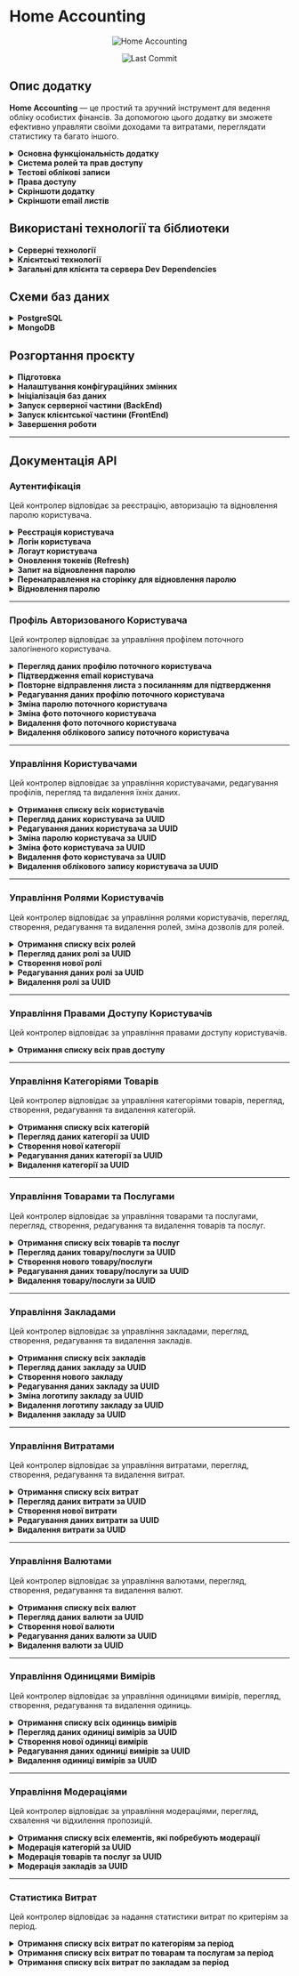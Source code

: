 # Home Accounting

<p align="center">
  <img src="./screenshots/Demo.gif" alt="Home Accounting" style="max-width: 80%;">
</p>
<p align="center">
  <img src="https://img.shields.io/github/last-commit/sytnikovzp/home-accounting" alt="Last Commit">
</p>

## Опис додатку

<strong>Home Accounting</strong> — це простий та зручний інструмент для
ведення обліку особистих фінансів. За допомогою цього додатку ви зможете
ефективно управляти своїми доходами та витратами, переглядати статистику
та багато іншого.

<details>
  <summary><strong>Основна функціональність додатку</strong></summary>

- **Реєстрація та Авторизація**: Користувачі можуть зареєструватися в системі, надаючи свої дані (повне ім'я, email, пароль). Після реєстрації необхідне підтвердження через email. Передбачено авторизацію за email і паролем, а також відновлення паролів через email. Всі маршрути, що потребують авторизації, є приватними. Доступ до окремих розділів визначається ролями та дозволами.

- **Облік товарів та послуг**: Користувачі можуть додавати та редагувати товари й послуги з прив’язкою до відповідних категорій.

- **Категоризація витрат**: Можливість створювати, змінювати та видаляти категорії витрат для систематизації фінансів.

- **Динамічне відстеження витрат**: Користувачі можуть реєструвати витрати, вказуючи суму, категорію, заклад, валюту та інші параметри. Це забезпечує детальний контроль фінансів. Доступ до записів обмежений – кожен користувач бачить лише власні витрати. Додаток підтримує фільтрацію витрат за періодами (день, тиждень, місяць, рік) та критеріями (категорії, магазини, способи оплати тощо).

- **Робота з валютами**: Для зручності користувачів додаток підтримує кілька валют для витрат. Проте, для збереження єдиної валюти статистики (гривні), якщо при створенні витрати обрана інша валюта, система автоматично перераховує суму в гривні за поточним курсом і зберігає її у базі даних в гривнях. Це дає змогу легко обчислювати загальні витрати і аналізувати їх за допомогою єдиної валюти — гривні.

- **Візуалізована статистика**: Витрати відображаються у вигляді графіків і діаграм, що дозволяє аналізувати фінанси за категоріями, магазинами та періодами.

- **Перевірка та контроль змін**: Передбачено механізми модерації, що дозволяють переглядати, змінювати або додавати новий контент на сайт.

- **Управління одиницями вимірів**: Доступне створення, редагування та видалення одиниць вимірів, що використовуються для товарів і послуг.

- **Управління закладами**: Користувачі можуть додавати, редагувати та видаляти заклади, де здійснюють покупки.

- **Управління користувачами**: Адміністратори можуть редагувати дані користувачів або видаляти їхні облікові записи.

- **Розширене управління ролями та правами доступу**: Реалізована система ролей і дозволів для контролю доступу до функцій. Користувачі можуть змінювати або видаляти лише ті записи, до яких мають дозволи.

- **Адаптивний дизайн**: Додаток оптимізований для роботи на різних пристроях.

- **Прелоадери**: Використовуються прелоадери для зручного відображення процесу завантаження даних з API.

</details>

<details>
  <summary><strong>Система ролей та прав доступу</strong></summary>

- **Рольова модель доступу**: Додаток підтримує систему ролей, що забезпечує гнучке керування правами користувачів. Кожен користувач має певну роль, яка визначає доступні для нього функції.

- **Ролі користувачів**:

  - **Адміністратори** — повний доступ до управління користувачами, ролями та їхніми правами.
  - **Модератори** — можуть редагувати та модерувати контент (категорії, заклади, товари тощо).
  - **Користувачі** — можуть керувати власними витратами, додавати нові категорії, заклади та товари.

- **Права доступу**:

  - **Адміністратори**: створення, редагування та видалення користувачів, управління ролями та правами.
  - **Модератори**: модерування категорій, закладів та товарів, редагування іншого контенту.
  - **Користувачі**: додавання власних витрат, перегляд профілю, створення нових категорій, закладів та товарів.

- **Контроль доступу**:
  - Будь-які дії, що потребують прав доступу, перевіряються перед виконанням.
  - Ролі та дозволи можна розширювати та налаштовувати під потреби проекту.
  - Гарантується, що користувачі працюють лише з дозволеними їм даними.
  - Система дозволяє розширювати та змінювати права відповідно до потреб.

</details>

<details>
  <summary><strong>Тестові облікові записи</strong></summary>

| Роль          | Email                  | Пароль   |
| ------------- | ---------------------- | -------- |
| Адміністратор | i.petrenko@gmail.com   | Qwerty12 |
| Модератор     | o.ivanchuk@gmail.com   | Qwerty12 |
| Користувач    | a.shevchenko@gmail.com | Qwerty12 |
| Користувач    | e.kovalenko@gmail.com  | Qwerty12 |
| Користувач    | m.scherbak@gmail.com   | Qwerty12 |

</details>

<details>
  <summary><strong>Права доступу</strong></summary>

| Назва дозволу                 | Опис                                                        |
| ----------------------------- | ----------------------------------------------------------- |
| **ADD_ROLES**                 | Додавання нових ролей користувачів                          |
| **EDIT_ROLES**                | Редагування ролей користувачів                              |
| **REMOVE_ROLES**              | Видалення ролей користувачів                                |
| **ASSIGN_ROLES**              | Призначення та зміна ролей користувачам                     |
| **EDIT_USERS**                | Редагування облікових записів користувачів                  |
| **REMOVE_USERS**              | Видалення облікових записів користувачів                    |
| **ADD_CATEGORIES**            | Додавання нових категорій                                   |
| **EDIT_CATEGORIES**           | Редагування категорій                                       |
| **REMOVE_CATEGORIES**         | Видалення категорій                                         |
| **MODERATION_CATEGORIES**     | Модерація категорій (зміна статусу публікації)              |
| **ADD_ESTABLISHMENTS**        | Додавання нових закладів                                    |
| **EDIT_ESTABLISHMENTS**       | Редагування закладів                                        |
| **REMOVE_ESTABLISHMENTS**     | Видалення закладів                                          |
| **MODERATION_ESTABLISHMENTS** | Модерація закладів (зміна статусу публікації)               |
| **ADD_PRODUCTS**              | Додавання нових товарів                                     |
| **EDIT_PRODUCTS**             | Редагування товарів                                         |
| **REMOVE_PRODUCTS**           | Видалення товарів                                           |
| **MODERATION_PRODUCTS**       | Модерація товарів (зміна статусу публікації)                |
| **ADD_CURRENCIES**            | Додавання нових валют                                       |
| **EDIT_CURRENCIES**           | Редагування валют                                           |
| **REMOVE_CURRENCIES**         | Видалення валют                                             |
| **ADD_MEASURES**              | Додавання нових одиниць вимірів                             |
| **EDIT_MEASURES**             | Редагування одиниць вимірів                                 |
| **REMOVE_MEASURES**           | Видалення одиниць вимірів                                   |
| **ADD_EXPENSES**              | Додавання нових записів про витрати                         |
| **EDIT_EXPENSES**             | Редагування записів про витрати                             |
| **REMOVE_EXPENSES**           | Видалення записів про витрати                               |
| **FULL_PROFILE_VIEWER**       | Перегляд повної інформації в профілях інших користувачів    |
| **LIMITED_PROFILE_VIEWER**    | Перегляд обмеженої інформації в профілях інших користувачів |

</details>

<details>
  <summary><strong>Скріншоти додатку</strong></summary>

![MobileView](./screenshots/1_Mobile_view.png)
![MainPage](./screenshots/2_Main_page.png)
![Auth](./screenshots/3_Auth.png)
![ForgotPassword](./screenshots/4_Forgot_password.png)
![ViewUser](./screenshots/5_User_details.png)
![ChangeUserPassword](./screenshots/6_Change_password.png)
![EditUser](./screenshots/7_User_edit.png)
![RoleDetails](./screenshots/8_Role_details.png)
![RoleEdit](./screenshots/9_Role_edit.png)
![ExpensesList](./screenshots/10_Expenses_list.png)
![ExpensesDetails](./screenshots/11_Expenses_details.png)
![ExpensesEdit](./screenshots/12_Expenses_edit.png)
![ExpensesRemove](./screenshots/13_Expenses_remove.png)
![StatisticsBar](./screenshots/14_Statistics_bar.png)
![StatisticsDonut](./screenshots/15_Statistics_donut.png)
![Moderation](./screenshots/16_Moderation.png)
![EstablishmentsDetails](./screenshots/17_Establishments_details.png)
![EstablishmentsEdit](./screenshots/18_Establishments_edit.png)
![Forbidden](./screenshots/19_Forbidden.png)
![NotFound](./screenshots/20_Not_found.png)

</details>

<details>
  <summary><strong>Скріншоти email листів</strong></summary>

![WelcomeMail](./screenshots/21_Mail_welcome.png)
![ChangeEmail](./screenshots/22_Mail_confirm_change_email.png)
![ResetPassword](./screenshots/23_Mail_reset_pass.png)

</details>

## Використані технології та біблиотеки

<details>
  <summary><strong>Серверні технології</strong></summary>

- **Node.js** – середовище виконання JavaScript на сервері.
- **Express** – веб-фреймворк для створення серверних застосунків.
- **PostgreSQL** – реляційна база даних для зберігання структурованих даних.
- **MongoDB** – NoSQL база даних для зберігання користувачів, ролей і прав доступу.
- **Sequelize** – ORM для PostgreSQL. Працює з моделями, міграціями, сидуванням.
- **pg** / **pg-hstore** – залежності Sequelize для роботи з PostgreSQL.
- **Mongoose** – ODM для MongoDB. Дозволяє описувати схеми і працювати з моделями.
- **date-fns** – бібліотека для форматування, обчислення та маніпуляції з датами.
- **bcrypt** – хешування паролів для зберігання в безпечному вигляді.
- **jsonwebtoken** – генерація і перевірка JWT токенів для автентифікації.
- **cookie-parser** – middleware для обробки HTTP cookie.
- **cors** – middleware для керування політикою доступу між доменами (CORS).
- **multer** – middleware для обробки завантажених файлів (наприклад, зображень).
- **nodemailer** – бібліотека для відправки email через SMTP.
- **axios** – бібліотека для виконання HTTP-запитів.
- **dotenv** – бібліотека для завантаження змінних оточення з `.env` файлу.
- **uuid** – бібліотека для генерації унікальних ідентифікаторів (UUID).
- **yup** – бібліотека для валідації даних на сервері.

</details>

<details>
  <summary><strong>Клієнтські технології</strong></summary>

- **React** – бібліотека для побудови інтерфейсів користувача.
- **React DOM** – бібліотека для взаємодії React з DOM.
- **React Router DOM** – бібліотека для роботи з маршрутизацією в React.
- **React Helmet Async** – бібліотека для роботи з мета-тегами та заголовками сторінок в React.
- **Redux Toolkit (@reduxjs/toolkit)** – інструменти для роботи з глобальним станом і RTK Query.
- **React Redux** – офіційна бібліотека для інтеграції Redux з React.
- **Redux Logger** – middleware для логування дій Redux у консолі.
- **MUI (Material-UI)** – бібліотека компонентів для React, що реалізує Material Design.
- **MUI Icons** – набір іконок для Material-UI.
- **MUI X Date Pickers** – набір компонентів для вибору дати та часу в MUI.
- **Emotion (React & Styled)** – бібліотека для CSS-in-JS стилізації, використовується з MUI.
- **Date-fns** – бібліотека для роботи з датами, яка використовується для форматування і обробки часу.
- **Framer Motion** – бібліотека для створення анімацій у React.
- **Chart.js** – бібліотека для створення графіків і діаграм.
- **React-Chartjs-2** – обгортка для інтеграції Chart.js з React.
- **Chart.js Plugin Datalabels** – плагін для Chart.js, що дозволяє відображати підписи на діаграмах.
- **Formik** – бібліотека для керування формами в React, що спрощує обробку стану, валідації та подій у формах.
- **Yup** – бібліотека для валідації даних (часто використовується з Formik).

</details>

<details>
  <summary><strong>Загальні для клієнта та сервера Dev Dependencies</strong></summary>

- **ESLint** – інструмент для аналізу коду, що допомагає дотримуватися кращих практик програмування.
- **ESLint Config Prettier** – конфігурація ESLint для сумісності з Prettier.
- **ESLint Plugins**:
  - **eslint-plugin-import** – перевіряє правильність імпорту модулів.
  - **eslint-plugin-jsx-a11y** – допомагає покращити доступність JSX-коду.
  - **eslint-plugin-optimize-regex** – оптимізує регулярні вирази.
  - **eslint-plugin-prettier** – інтеграція Prettier з ESLint.
  - **eslint-plugin-promise** – забезпечує дотримання кращих практик при роботі з промісами.
  - **eslint-plugin-react** – лінтинг специфічного для React коду.
  - **eslint-plugin-react-hooks** – перевіряє коректне використання React-хуків.
  - **eslint-plugin-react-refresh** – підтримка React Fast Refresh.
  - **eslint-plugin-simple-import-sort** – автоматично сортує імпорти.
  - **eslint-plugin-sort-keys-fix** – автоматично сортує ключі об'єктів.
  - **eslint-plugin-sequelize** – перевіряє використання Sequelize у коді.
  - **eslint-plugin-unicorn** – набір правил для покращення якості коду.
- **Prettier** – інструмент для автоматичного форматування коду.
- **Globals** – набір глобальних змінних для коректної роботи ESLint.
- **Nodemon** – утиліта, що дозволяє автоматично перезапускати сервер при внесенні змін у код.
- **Morgan** – middleware для ведення логів HTTP-запитів в Express.
- **Sequelize CLI** – інструмент для керування міграціями та сидуванням даних у Sequelize.
- **Jest** – тестова бібліотека для модульного тестування.
- **Supertest** – бібліотека для тестування HTTP-запитів до сервера.
- **Vite** – інструмент для збірки проєктів, що забезпечує швидку розробку та оптимізацію коду.
- **Vite Plugin Env Compatible** – забезпечує сумісність змінних оточення у Vite.
- **@Vitejs/Plugin-React** – офіційний плагін для підтримки React у Vite.

</details>

## Схеми баз даних

<details>
  <summary><strong>PostgreSQL</strong></summary>
  <p align="center">
  <img src="./screenshots/ER_PostgreSQL.png" alt="PostgreSQL" style="max-width: 80%;">
  </p>
</details>

<details>
  <summary><strong>MongoDB</strong></summary>
  <p align="center">
  <img src="./screenshots/ER_MongoDB.png" alt="MongoDB" style="max-width: 80%;">
  </p>
</details>

## Розгортання проєкту

<details>
  <summary><strong>Підготовка</strong></summary>

```bash
# Клонуємо репозиторій
git clone git@github.com:sytnikovzp/home-accounting.git

# Переходимо в директорію проєкту
cd home-accounting

# Встановлюємо залежності для серверної та клієнтської частини
npm --prefix server install
npm --prefix client install
```

</details>

<details>
  <summary><strong>Налаштування конфігураційних змінних</strong></summary>

Створіть файл `.env` використовуючи команду:

```bash
cp .env.example .env
```

Відредагуйте файл `.env`, вказавши СВОЇ значення для `SMTP_USER` та `SMTP_PASSWORD`. Це потрібно для коректної роботи біблиотеки nodemailer.

Якщо файл `.env.example` **відсутній**, створіть файл `.env` використовуючи команду:

```bash
cat <<EOL > .env
# For client
VITE_PORT=3000

# For server
CLIENT_URL=http://localhost:3000
ACCOUNTING_SERVER_HOST=localhost
ACCOUNTING_SERVER_PORT=5000
STATIC_PATH=public

ACCESS_TOKEN_SECRET=access_secret
REFRESH_TOKEN_SECRET=refresh_secret
ACCESS_TOKEN_LIFETIME=15m
REFRESH_TOKEN_LIFETIME=60d
HASH_SALT_ROUNDS=9

SMTP_HOST="smtp.gmail.com"
SMTP_PORT=587
SMTP_USER=*yourmail@gmail.com* // Enter your SMTP credentials
SMTP_PASSWORD="*your password*" // Enter your SMTP credentials

# For database
DB_HOST=localhost
DB_DIALECT=postgres
DB_USER=postgres
DB_PASS=root
DB_NAME=home_accounting
DB_NAME_TEST=home_accounting_test
MONGO_HOST=localhost
MONGO_PORT=27017
MONGO_DB_NAME=home_accounting
MONGO_DB_NAME_TEST=home_accounting_test
EOL
```

</details>

<details>
  <summary><strong>Ініціалізація баз даних</strong></summary>

```bash
cd server
npm run dbinit
cd ..
```

</details>

<details>
  <summary><strong>Запуск серверної частини (BackEnd)</strong></summary>

```bash
# В окремому терміналі переходимо в директорію проєкту
cd home-accounting

# Запускаємо BackEnd
npm --prefix server start
```

</details>

<details>
  <summary><strong>Запуск клієнтської частини (FrontEnd)</strong></summary>

```bash
# В окремому терміналі переходимо в директорію проєкту
cd home-accounting

# Запускаємо FrontEnd
npm --prefix client start
```

</details>

<details>
  <summary><strong>Завершення роботи</strong></summary>
  Для зупинки серверної або клієнтської частини в відповідному терміналі натисніть:

```bash
CTRL + C
```

</details>

---

## Документація API

### Аутентифікація

Цей контролер відповідає за реєстрацію, авторизацію та відновлення паролю користувача.

<details>
  <summary><strong>Реєстрація користувача</strong></summary>

- **Метод**: POST
- **URL**: `/api/auth/registration`
- **Опис**: Створює нового користувача
- **Доступ лише для авторизованих користувачів**: Ні

#### **Тіло запиту**:

```json
{
  "fullName": "Микола Щербак",
  "email": "m.scherbak93801@gmail.com",
  "password": "Qwerty12"
}
```

#### **Приклад відповіді**:

```json
{
  "accessToken": "JWT access токен",
  "refreshToken": "JWT refresh токен",
  "authenticatedUser": {
    "uuid": "UUID користувача",
    "fullName": "Микола Щербак",
    "emailConfirm": "Очікує підтвердження",
    "role": "Users",
    "photo": ""
  },
  "permissions": ["ADD_ESTABLISHMENTS", "EDIT_ESTABLISHMENTS"]
}
```

</details>

<details>
  <summary><strong>Логін користувача</strong></summary>

- **Метод**: POST
- **URL**: `/api/auth/login`
- **Опис**: Авторизація користувача та отримання JWT-токенів
- **Доступ лише для авторизованих користувачів**: Ні

#### **Тіло запиту**:

```json
{
  "email": "m.scherbak93801@gmail.com",
  "password": "Qwerty12"
}
```

#### **Приклад відповіді**:

```json
{
  "accessToken": "JWT access токен",
  "refreshToken": "JWT refresh токен",
  "authenticatedUser": {
    "uuid": "UUID користувача",
    "fullName": "Микола Щербак",
    "emailConfirm": "Очікує підтвердження",
    "role": "Users",
    "photo": ""
  },
  "permissions": ["ADD_ESTABLISHMENTS", "EDIT_ESTABLISHMENTS"]
}
```

</details>

<details>
  <summary><strong>Логаут користувача</strong></summary>

- **Метод**: GET
- **URL**: `/api/auth/logout`
- **Опис**: Видалення refresh токену і завершення сесії користувача
- **Доступ лише для авторизованих користувачів**: Ні
- **Тіло запиту**: не потрібне
- **Приклад відповіді**: `200 OK`

</details>

<details>
  <summary><strong>Оновлення токенів (Refresh)</strong></summary>

- **Метод**: GET
- **URL**: `/api/auth/refresh`
- **Опис**: Оновлює JWT токени, використовуючи refresh токен з cookies
- **Доступ лише для авторизованих користувачів**: Так
- **Тіло запиту**: не потрібне

#### **Приклад відповіді**:

```json
{
  "accessToken": "JWT access токен",
  "refreshToken": "JWT refresh токен",
  "authenticatedUser": {
    "uuid": "UUID користувача",
    "fullName": "Микола Щербак",
    "emailConfirm": "Очікує підтвердження",
    "role": "Users",
    "photo": ""
  },
  "permissions": ["ADD_ESTABLISHMENTS", "EDIT_ESTABLISHMENTS"]
}
```

</details>

<details>
  <summary><strong>Запит на відновлення паролю</strong></summary>

- **Метод**: POST
- **URL**: `/api/auth/forgot`
- **Опис**: Відправлення на електронну пошту користувача посилання для відновлення паролю
- **Доступ лише для авторизованих користувачів**: Ні

#### **Тіло запиту**:

```json
{
  "email": "m.scherbak93801@gmail.com"
}
```

#### **Приклад відповіді**:

```json
{
  "severity": "success",
  "title": "Відновлення паролю",
  "message": "На Вашу електронну адресу відправлено повідомлення з подальшими інструкціями"
}
```

</details>

<details>
  <summary><strong>Перенаправлення на сторінку для відновлення паролю</strong></summary>

- **Метод**: GET
- **URL**: `/api/auth/redirect?token={uuid_token}`
- **Опис**: Перевірка токену для відновлення паролю і перенаправлення користувача на сторінку введення нового паролю
- **Доступ лише для авторизованих користувачів**: Ні
- **Тіло запиту**: не потрібне
- **Приклад відповіді**: `301 Redirect`

</details>

<details>
  <summary><strong>Відновлення паролю</strong></summary>

- **Метод**: POST
- **URL**: `/api/auth/reset?token={uuid_token}`
- **Опис**: Відновлення паролю користувача за допомогою токена
- **Доступ лише для авторизованих користувачів**: Ні

#### **Тіло запиту**:

```json
{
  "newPassword": "Qwerty12",
  "confirmNewPassword": "Qwerty12"
}
```

#### **Приклад відповіді**:

```json
{
  "severity": "success",
  "title": "Відновлення паролю",
  "message": "Ваш пароль успішно змінено"
}
```

</details>

---

### Профіль Авторизованого Користувача

Цей контролер відповідає за управління профілем поточного залогіненого користувача.

<details>
  <summary><strong>Перегляд даних профілю поточного користувача</strong></summary>

- **Метод**: GET
- **URL**: `/api/profile`
- **Опис**: Отримує профіль поточного залогіненого користувача
- **Доступ лише для авторизованих користувачів**: Так
- **Тіло запиту**: не потрібне

#### **Приклад відповіді**:

```json
{
  "uuid": "UUID поточного користувача",
  "fullName": "Повне ім'я користувача",
  "role": {
    "UUID ролі користувача",
    "Назва ролі користувача"
  },
  "photo": "Ім'я файлу фото користувача (якщо є)",
  "email": "Email користувача",
  "emailConfirm": "Статус підтвердження email користувача",
  "creation": {
    "createdAt": "Дата та час створення облікового запису",
    "updatedAt": "Дата та час редагування облікового запису"
  },
  "permissions": [
    {
      "uuid": "UUID права доступу",
      "title": "НАЗВА_ПРАВА_ДОСТУПУ"
    },
    ...
  ]
}
```

</details>

<details>
  <summary><strong>Підтвердження email користувача</strong></summary>

- **Метод**: GET
- **URL**: `/api/profile/confirm?token={uuid_token}`
- **Опис**: Підтверджує email користувача за допомогою токена
- **Доступ лише для авторизованих користувачів**: Так
- **Тіло запиту**: не потрібне
- **Приклад відповіді**: `301 Redirect`

</details>

<details>
  <summary><strong>Повторне відправлення листа з посиланням для підтвердження</strong></summary>

- **Метод**: GET
- **URL**: `/api/profile/resend`
- **Опис**: Повторно надсилає лист для підтвердження email
- **Доступ лише для авторизованих користувачів**: Так
- **Тіло запиту**: не потрібне

#### **Приклад відповіді**:

```json
{
  "severity": "success",
  "title": "Підтвердження email",
  "message": "На Вашу електронну адресу відправлено повідомлення з подальшими інструкціями"
}
```

</details>

<details>
  <summary><strong>Редагування даних профілю поточного користувача</strong></summary>

- **Метод**: PATCH
- **URL**: `/api/profile`
- **Опис**: Оновлює профіль поточного залогіненого користувача
- **Доступ лише для авторизованих користувачів**: Так

#### **Тіло запиту**:

```json
{
  "fullName": "Євген Коваленко",
  "email": "new_mail@gmail.com (необов'язково)",
  "role": "Administrators (необов'язково)"
}
```

#### **Приклад відповіді**:

```json
{
  "accessToken": "JWT access токен",
  "refreshToken": "JWT refresh токен",
  "authenticatedUser": {
    "uuid": "UUID користувача",
    "fullName": "Євген Коваленко",
    "emailConfirm": "Очікує підтвердження",
    "role": "Users",
    "photo": ""
  },
  "permissions": ["ADD_ESTABLISHMENTS", "EDIT_ESTABLISHMENTS"]
}
```

</details>

<details>
  <summary><strong>Зміна паролю поточного користувача</strong></summary>

- **Метод**: PATCH
- **URL**: `/api/profile/password`
- **Опис**: Оновлює пароль поточного користувача
- **Доступ лише для авторизованих користувачів**: Так

#### **Тіло запиту**:

```json
{
  "newPassword": "Qwerty12",
  "confirmNewPassword": "Qwerty12"
}
```

#### **Приклад відповіді**:

```json
{
  "accessToken": "JWT access токен",
  "refreshToken": "JWT refresh токен",
  "authenticatedUser": {
    "uuid": "UUID користувача",
    "fullName": "Євген Коваленко",
    "emailConfirm": "Очікує підтвердження",
    "role": "Users",
    "photo": ""
  },
  "permissions": ["ADD_ESTABLISHMENTS", "EDIT_ESTABLISHMENTS"]
}
```

</details>

<details>
  <summary><strong>Зміна фото поточного користувача</strong></summary>

- **Метод**: PATCH
- **URL**: `/api/profile/photo`
- **Опис**: Оновлює аватар користувача
- **Доступ лише для авторизованих користувачів**: Так
- **Формат запиту**: FormData

#### **Тіло запиту**:

```json
{
  "photo": "(файл зображення)"
}
```

#### **Приклад відповіді**:

```json
{
  "uuid": "UUID користувача",
  "photo": "1730713568386-evgen.kovalenko.jpg"
}
```

</details>

<details>
  <summary><strong>Видалення фото поточного користувача</strong></summary>

- **Метод**: DELETE
- **URL**: `/api/profile/photo`
- **Опис**: Видалення аватару користувача, повертаючи його до дефолтного
- **Доступ лише для авторизованих користувачів**: Так
- **Тіло запиту**: не потрібне

#### **Приклад відповіді**:

```json
{
  "uuid": "UUID користувача",
  "photo": ""
}
```

</details>

<details>
  <summary><strong>Видалення облікового запису поточного користувача</strong></summary>

- **Метод**: DELETE
- **URL**: `/api/profile`
- **Опис**: Видалення облікового запису поточного користувача
- **Доступ лише для авторизованих користувачів**: Так
- **Тіло запиту**: не потрібне
- **Приклад відповіді**: `200 OK`

</details>

---

### Управління Користувачами

Цей контролер відповідає за управління користувачами, редагування профілів, перегляд та видалення їхніх даних.

<details>
  <summary><strong>Отримання списку всіх користувачів</strong></summary>

- **Метод**: GET
- **URL**: `/api/users`
- **Опис**: Повертає список користувачів з підтримкою пагінації, сортування та фільтрації за статусом
- **Доступ лише для авторизованих користувачів**: Так
- **Тіло запиту**: не потрібне

**Параметри запиту**:

- `limit` - кількість елементів на сторінці (за замовчуванням 5)
- `offset` - кількість елементів, які потрібно пропустити
- `emailConfirm` - поле для фільтрації списку (за замовчуванням `all`)
- `sort` - поле для сортування (за замовчуванням `uuid`)
- `order` - напрям сортування (`asc` або `desc`, за замовчуванням `asc`)

#### **Приклад відповіді**:

```json
[
  {
    "uuid": "UUID користувача",
    "fullName": "Повне ім'я користувача",
    "photo": "Ім'я файлу фото користувача (якщо є)",
  },
  ...
]
```

</details>

<details>
  <summary><strong>Перегляд даних користувача за UUID</strong></summary>

- **Метод**: GET
- **URL**: `/api/users/{uuid}`
- **Опис**: Отримує інформацію про користувача за його UUID. Потрібні права доступу `FULL_PROFILE_VIEWER` або `LIMITED_PROFILE_VIEWER`
- **Доступ лише для авторизованих користувачів**: Так
- **Тіло запиту**: не потрібне

#### **Приклад відповіді, якщо поточний залогінений користувач має дозвіл FULL_PROFILE_VIEWER**:

```json
{
  "uuid": "UUID користувача",
  "fullName": "Повне ім'я користувача",
  "role": {
    "uuid": "UUID ролі користувача",
    "title": "Назва ролі користувача"
  },
  "photo": "Ім'я файлу фото користувача (якщо є)",
  "email": "Email користувача",
  "emailConfirm": "Статус підтвердження email користувача",
  "creation": {
    "createdAt": "Дата та час створення облікового запису",
    "updatedAt": "Дата та час редагування облікового запису"
  },
  "permissions": [
    {
      "uuid": "UUID права доступу",
      "title": "НАЗВА_ПРАВА_ДОСТУПУ"
    },
    ...
  ]
}
```

#### **Приклад відповіді, якщо поточний залогінений користувач має дозвіл LIMITED_PROFILE_VIEWER**:

```json
{
  "uuid": "UUID користувача",
  "fullName": "Повне ім'я користувача",
  "role": {
    "uuid": "UUID ролі користувача",
    "title": "Назва ролі користувача"
  },
  "photo": "Ім'я файлу фото користувача (якщо є)",
  "creation": {
    "createdAt": "Дата та час створення облікового запису",
    "updatedAt": "Дата та час редагування облікового запису"
  }
}
```

</details>

<details>
  <summary><strong>Редагування даних користувача за UUID</strong></summary>

- **Метод**: PATCH
- **URL**: `/api/users/{uuid}`
- **Опис**: Оновлює інформацію про користувача за його UUID. Потрібні права доступу `EDIT_USERS`
- **Доступ лише для авторизованих користувачів**: Так

#### **Тіло запиту**:

```json
{
  "fullName": "Євген Коваленко",
  "email": "new_mail@gmail.com (необов'язково)",
  "role": "Administrators (необов'язково)"
}
```

#### **Приклад відповіді**:

```json
{
  "accessToken": "JWT access токен",
  "refreshToken": "JWT refresh токен",
  "authenticatedUser": {
    "uuid": "UUID користувача",
    "fullName": "Євген Коваленко",
    "emailConfirm": "Очікує підтвердження",
    "role": "Users",
    "photo": ""
  },
  "permissions": ["ADD_ESTABLISHMENTS", "EDIT_ESTABLISHMENTS"]
}
```

</details>

<details>
  <summary><strong>Зміна паролю користувача за UUID</strong></summary>

- **Метод**: PATCH
- **URL**: `/api/users/{uuid}/password`
- **Опис**: Оновлює пароль облікового запису користувача за його UUID. Потрібні права доступу `EDIT_USERS`
- **Доступ лише для авторизованих користувачів**: Так

#### **Тіло запиту**:

```json
{
  "newPassword": "Qwerty12",
  "confirmNewPassword": "Qwerty12"
}
```

#### **Приклад відповіді**:

```json
{
  "accessToken": "JWT access токен",
  "refreshToken": "JWT refresh токен",
  "authenticatedUser": {
    "uuid": "UUID користувача",
    "fullName": "Євген Коваленко",
    "emailConfirm": "Очікує підтвердження",
    "role": "Users",
    "photo": ""
  },
  "permissions": ["ADD_ESTABLISHMENTS", "EDIT_ESTABLISHMENTS"]
}
```

</details>

<details>
  <summary><strong>Зміна фото користувача за UUID</strong></summary>

- **Метод**: PATCH
- **URL**: `/api/users/{uuid}/photo`
- **Опис**: Оновлює аватар користувача за його UUID. Потрібні права доступу `EDIT_USERS`
- **Доступ лише для авторизованих користувачів**: Так
- **Формат запиту**: FormData

#### **Тіло запиту**:

```json
{
  "photo": "(файл зображення)"
}
```

#### **Приклад відповіді**:

```json
{
  "uuid": "UUID користувача",
  "photo": "1730713568386-evgen.kovalenko.jpg"
}
```

</details>

<details>
  <summary><strong>Видалення фото користувача за UUID</strong></summary>

- **Метод**: DELETE
- **URL**: `/api/users/{uuid}/photo`
- **Опис**: Видалення аватару користувача за його UUID, повертаючи його до дефолтного. Потрібні права доступу `EDIT_USERS`
- **Доступ лише для авторизованих користувачів**: Так
- **Тіло запиту**: не потрібне

#### **Приклад відповіді**:

```json
{
  "uuid": "UUID користувача",
  "photo": ""
}
```

</details>

<details>
  <summary><strong>Видалення облікового запису користувача за UUID</strong></summary>

- **Метод**: DELETE
- **URL**: `/api/users/{uuid}`
- **Опис**: Видалення користувача за UUID. Потрібні права доступу `REMOVE_USERS`
- **Доступ лише для авторизованих користувачів**: Так
- **Тіло запиту**: не потрібне
- **Приклад відповіді**: `200 OK`

</details>

---

### Управління Ролями Користувачів

Цей контролер відповідає за управління ролями користувачів, перегляд, створення, редагування та видалення ролей, зміна дозволів для ролей.

<details>
  <summary><strong>Отримання списку всіх ролей</strong></summary>

- **Метод**: GET
- **URL**: `/api/roles`
- **Опис**: Повертає список ролей з підтримкою пагінації та сортування
- **Доступ лише для авторизованих користувачів**: Так
- **Тіло запиту**: не потрібне

**Параметри запиту**:

- `limit` - кількість елементів на сторінці (за замовчуванням 5)
- `offset` - кількість елементів, які потрібно пропустити
- `sort` - поле для сортування (за замовчуванням `uuid`)
- `order` - напрям сортування (`asc` або `desc`, за замовчуванням `asc`)

#### **Приклад відповіді**:

```json
[
  {
    "uuid": "UUID ролі",
    "title": "Назва ролі",
  },
  ...
]
```

</details>

<details>
  <summary><strong>Перегляд даних ролі за UUID</strong></summary>

- **Метод**: GET
- **URL**: `/api/roles/{uuid}`
- **Опис**: Отримує інформацію про роль за його UUID
- **Доступ лише для авторизованих користувачів**: Так
- **Тіло запиту**: не потрібне

#### **Приклад відповіді**:

```json
{
  "uuid": "UUID ролі",
  "title": "Назва ролі",
  "description": "Опис ролі (якщо є)",
  "permissions": [
    {
      "uuid": "UUID права доступу",
      "title": "НАЗВА_ПРАВА_ДОСТУПУ",
      "description": "Детальний опис права доступу"
    },
    ...
  ],
  "creation": {
    "createdAt": "Дата та час створення ролі",
    "updatedAt": "Дата та час редагування ролі"
  }
}
```

</details>

<details>
  <summary><strong>Створення нової ролі</strong></summary>

- **Метод**: POST
- **URL**: `/api/roles`
- **Опис**: Створює нову роль. Потрібні права доступу `ADD_ROLES`
- **Доступ лише для авторизованих користувачів**: Так

#### **Тіло запиту**:

```json
{
  "title": "Нова роль користувача",
  "description": "Опис ролі (необов'язково)",
  "permissions": ["ADD_CATEGORIES", "ADD_PRODUCTS"]
}
```

#### **Приклад відповіді**:

```json
{
  "uuid": "UUID ролі",
  "title": "Нова роль користувача",
  "description": "Опис ролі",
  "permissions": [
    {
      "uuid": "UUID права доступу",
      "title": "ADD_CATEGORIES",
      "description": "Додавання нових товарів"
    },
    {
      "uuid": "UUID права доступу",
      "title": "ADD_PRODUCTS",
      "description": "Додавання товарів та послуг"
    },
    ...
  ],
  "creation": {
    "createdAt": "Дата та час створення ролі",
    "updatedAt": "Дата та час редагування ролі"
  }
}
```

</details>

<details>
  <summary><strong>Редагування даних ролі за UUID</strong></summary>

- **Метод**: PATCH
- **URL**: `/api/roles/{uuid}`
- **Опис**: Оновлює інформацію про роль за його UUID. Потрібні права доступу `EDIT_ROLES`
- **Доступ лише для авторизованих користувачів**: Так

#### **Тіло запиту**:

```json
{
  "title": "Оновлена назва ролі користувача",
  "description": "Оновлений опис ролі користувача",
  "permissions": ["EDIT_ESTABLISHMENTS"]
}
```

#### **Приклад відповіді**:

```json
{
  "uuid": "UUID ролі",
  "title": "Оновлена назва ролі користувача",
  "description": "Оновлений опис ролі користувача",
  "permissions": [
    {
      "uuid": "UUID права доступу",
      "title": "EDIT_ESTABLISHMENTS",
      "description": "Редагування закладів"
    }
  ],
  "creation": {
    "createdAt": "Дата та час створення ролі",
    "updatedAt": "Дата та час редагування ролі"
  }
}
```

</details>

<details>
  <summary><strong>Видалення ролі за UUID</strong></summary>

- **Метод**: DELETE
- **URL**: `/api/roles/{uuid}`
- **Опис**: Видалення ролі за UUID. Потрібні права доступу `REMOVE_ROLES`
- **Доступ лише для авторизованих користувачів**: Так
- **Тіло запиту**: не потрібне
- **Приклад відповіді**: `200 OK`

</details>

---

### Управління Правами Доступу Користувачів

Цей контролер відповідає за управління правами доступу користувачів.

<details>
  <summary><strong>Отримання списку всіх прав доступу</strong></summary>

- **Метод**: GET
- **URL**: `/api/permissions`
- **Опис**: Повертає список всіх прав доступу
- **Доступ лише для авторизованих користувачів**: Так
- **Тіло запиту**: не потрібне

#### **Приклад відповіді**:

```json
[
  {
    "uuid": "UUID права доступу",
    "title": "НАЗВА_ПРАВА_ДОСТУПУ",
    "description": "Детальний опис права доступу"
  },
  ...
]
```

</details>

---

### Управління Категоріями Товарів

Цей контролер відповідає за управління категоріями товарів, перегляд, створення, редагування та видалення категорій.

<details>
  <summary><strong>Отримання списку всіх категорій</strong></summary>

- **Метод**: GET
- **URL**: `/api/categories`
- **Опис**: Повертає список категорій з підтримкою пагінації, сортування та фільтрації за статусом
- **Доступ лише для авторизованих користувачів**: Так
- **Тіло запиту**: не потрібне

**Параметри запиту**:

- `limit` - кількість елементів на сторінку (за замовчуванням 5)
- `offset` - кількість елементів, які потрібно пропустити
- `status` - поле для фільтрації списку (за замовчуванням `approved`)
- `sort` - поле для сортування (за замовчуванням `uuid`)
- `order` - напрям сортування (`asc` або `desc`, за замовчуванням `asc`)

#### **Приклад відповіді**:

```json
[
  {
    "uuid": "UUID категорії",
    "title": "Назва категорії"
  },
  ...
]
```

</details>

<details>
  <summary><strong>Перегляд даних категорії за UUID</strong></summary>

- **Метод**: GET
- **URL**: `/api/categories/{uuid}`
- **Опис**: Отримує інформацію про категорію за його UUID
- **Доступ лише для авторизованих користувачів**: Так
- **Тіло запиту**: не потрібне

#### **Приклад відповіді**:

```json
{
  "uuid": "UUID категорії",
  "title": "Назва категорії",
  "contentType": "Категорія",
  "status": "Статус модерації",
  "moderation": {
    "moderatorUuid": "UUID модератора",
    "moderatorFullName": "Повне ім'я модератора"
  },
  "creation": {
    "creatorUuid": "UUID автора",
    "creatorFullName": "Повне ім'я автора",
    "createdAt": "Дата та час створення категорії",
    "updatedAt": "Дата та час редагування категорії"
  }
}
```

</details>

<details>
  <summary><strong>Створення нової категорії</strong></summary>

- **Метод**: POST
- **URL**: `/api/categories`
- **Опис**: Створює нову категорію. Потрібні права доступу `ADD_CATEGORIES`
- **Доступ лише для авторизованих користувачів**: Так

#### **Тіло запиту**:

```json
{
  "title": "Нова категорія"
}
```

#### **Приклад відповіді**:

```json
{
  "uuid": "UUID категорії",
  "title": "Нова категорія",
  "contentType": "Категорія",
  "status": "Затверджено",
  "moderation": {
    "moderatorUuid": "UUID модератора",
    "moderatorFullName": "Повне ім'я модератора"
  },
  "creation": {
    "creatorUuid": "UUID автора",
    "creatorFullName": "Повне ім'я автора",
    "createdAt": "Дата та час створення категорії",
    "updatedAt": "Дата та час редагування категорії"
  }
}
```

</details>

<details>
  <summary><strong>Редагування даних категорії за UUID</strong></summary>

- **Метод**: PATCH
- **URL**: `/api/categories/{uuid}`
- **Опис**: Оновлює інформацію про категорію за його UUID. Потрібні права доступу `EDIT_CATEGORIES`
- **Доступ лише для авторизованих користувачів**: Так

#### **Тіло запиту**:

```json
{
  "title": "Оновлена назва категорії"
}
```

#### **Приклад відповіді**:

```json
{
  "uuid": "UUID категорії",
  "title": "Оновлена назва категорії",
  "contentType": "Категорія",
  "status": "Затверджено",
  "moderation": {
    "moderatorUuid": "UUID модератора",
    "moderatorFullName": "Повне ім'я модератора"
  },
  "creation": {
    "creatorUuid": "UUID автора",
    "creatorFullName": "Повне ім'я автора",
    "createdAt": "Дата та час створення категорії",
    "updatedAt": "Дата та час редагування категорії"
  }
}
```

</details>

<details>
  <summary><strong>Видалення категорії за UUID</strong></summary>

- **Метод**: DELETE
- **URL**: `/api/categories/{uuid}`
- **Опис**: Видалення категорії за UUID. Потрібні права доступу `REMOVE_CATEGORIES`
- **Доступ лише для авторизованих користувачів**: Так
- **Тіло запиту**: не потрібне
- **Приклад відповіді**: `200 OK`

</details>

---

### Управління Товарами та Послугами

Цей контролер відповідає за управління товарами та послугами, перегляд, створення, редагування та видалення товарів та послуг.

<details>
  <summary><strong>Отримання списку всіх товарів та послуг</strong></summary>

- **Метод**: GET
- **URL**: `/api/products`
- **Опис**: Повертає список товарів та послуг з підтримкою пагінації, сортування та фільтрації за статусом
- **Доступ лише для авторизованих користувачів**: Так
- **Тіло запиту**: не потрібне

**Параметри запиту**:

- `limit` - кількість елементів на сторінку (за замовчуванням 5)
- `offset` - кількість елементів, які потрібно пропустити
- `status` - поле для фільтрації списку (за замовчуванням `approved`)
- `sort` - поле для сортування (за замовчуванням `uuid`)
- `order` - напрям сортування (`asc` або `desc`, за замовчуванням `asc`)

#### **Приклад відповіді**:

```json
[
  {
    "uuid": "UUID товару/послуги",
    "title": "Назва товару/послуги",
    "category": "Категорія товару/послуги (якщо є)"
  },
  ...
]
```

</details>

<details>
  <summary><strong>Перегляд даних товару/послуги за UUID</strong></summary>

- **Метод**: GET
- **URL**: `/api/products/{uuid}`
- **Опис**: Отримує інформацію про товар/послугу за його UUID
- **Доступ лише для авторизованих користувачів**: Так
- **Тіло запиту**: не потрібне

#### **Приклад відповіді**:

```json
{
  "uuid": "UUID товару/послуги",
  "title": "Назва товару/послуги",
  "contentType": "Товар",
  "status": "Статус модерації",
  "moderation": {
    "moderatorUuid": "UUID модератора",
    "moderatorFullName": "Повне ім'я модератора"
  },
  "creation": {
    "creatorUuid": "UUID автора",
    "creatorFullName": "Повне ім'я автора",
    "createdAt": "Дата та час створення товару/послуги",
    "updatedAt": "Дата та час редагування товару/послуги"
  },
  "category": {
    "uuid": "UUID категорії товару/послуги",
    "title": "Назва категорії товару/послуги"
  }
}
```

</details>

<details>
  <summary><strong>Створення нового товару/послуги</strong></summary>

- **Метод**: POST
- **URL**: `/api/products`
- **Опис**: Створює новий товар/послугу. Потрібні права доступу `ADD_PRODUCTS`
- **Доступ лише для авторизованих користувачів**: Так

#### **Тіло запиту**:

```json
{
  "title": "Новий товар",
  "category": "Категорія товару (необов'язково)"
}
```

#### **Приклад відповіді**:

```json
{
  "uuid": "UUID товару/послуги",
  "title": "Новий товар",
  "contentType": "Товар",
  "status": "Очікує модерації",
  "moderation": {
    "moderatorUuid": "",
    "moderatorFullName": ""
  },
  "creation": {
    "creatorUuid": "UUID автора",
    "creatorFullName": "Повне ім'я автора",
    "createdAt": "Дата та час створення товару/послуги",
    "updatedAt": "Дата та час редагування товару/послуги"
  }
}
```

</details>

<details>
  <summary><strong>Редагування даних товару/послуги за UUID</strong></summary>

- **Метод**: PATCH
- **URL**: `/api/products/{uuid}`
- **Опис**: Оновлює інформацію про товар/послугу за його UUID. Потрібні права доступу `EDIT_PRODUCTS`
- **Доступ лише для авторизованих користувачів**: Так

#### **Тіло запиту**:

```json
{
  "title": "Оновлена назва товару",
  "category": "Категорія товару/послуги (необов'язково)"
}
```

#### **Приклад відповіді**:

```json
{
  "uuid": "UUID товару/послуги",
  "title": "Оновлена назва товару",
  "contentType": "Товар",
  "status": "Очікує модерації",
  "moderation": {
    "moderatorUuid": "",
    "moderatorFullName": ""
  },
  "creation": {
    "creatorUuid": "UUID автора",
    "creatorFullName": "Повне ім'я автора",
    "createdAt": "Дата та час створення товару/послуги",
    "updatedAt": "Дата та час редагування товару/послуги"
  }
}
```

</details>

<details>
  <summary><strong>Видалення товару/послуги за UUID</strong></summary>

- **Метод**: DELETE
- **URL**: `/api/products/{uuid}`
- **Опис**: Видалення товару/послуги за UUID. Потрібні права доступу `REMOVE_PRODUCTS`
- **Доступ лише для авторизованих користувачів**: Так
- **Тіло запиту**: не потрібне
- **Приклад відповіді**: `200 OK`

</details>

---

### Управління Закладами

Цей контролер відповідає за управління закладами, перегляд, створення, редагування та видалення закладів.

<details>
  <summary><strong>Отримання списку всіх закладів</strong></summary>

- **Метод**: GET
- **URL**: `/api/establishments`
- **Опис**: Повертає список закладів з підтримкою пагінації, сортування та фільтрації за статусом
- **Доступ лише для авторизованих користувачів**: Так
- **Тіло запиту**: не потрібне

**Параметри запиту**:

- `limit` - кількість елементів на сторінку (за замовчуванням 5)
- `offset` - кількість елементів, які потрібно пропустити
- `status` - поле для фільтрації списку (за замовчуванням `approved`)
- `sort` - поле для сортування (за замовчуванням `uuid`)
- `order` - напрям сортування (`asc` або `desc`, за замовчуванням `asc`)

#### **Приклад відповіді**:

```json
[
  {
    "uuid": "UUID закладу",
    "title": "Назва закладу",
    "logo": "Ім'я файлу логотипу закладу (якщо є)"
  },
  ...
]
```

</details>

<details>
  <summary><strong>Перегляд даних закладу за UUID</strong></summary>

- **Метод**: GET
- **URL**: `/api/establishments/{uuid}`
- **Опис**: Отримує інформацію про заклад за його UUID
- **Доступ лише для авторизованих користувачів**: Так
- **Тіло запиту**: не потрібне

#### **Приклад відповіді**:

```json
{
  "uuid": "UUID закладу",
  "title": "Назва закладу",
  "contentType": "Заклад",
  "description": "Опис закладу (якщо є)",
  "url": "Посилання на сайт закладу (якщо є)",
  "logo": "Ім'я файлу логотипу закладу (якщо є)",
  "status": "Статус модерації",
  "moderation": {
    "moderatorUuid": "UUID модератора",
    "moderatorFullName": "Повне ім'я модератора"
  },
  "creation": {
    "creatorUuid": "UUID автора",
    "creatorFullName": "Повне ім'я автора",
    "createdAt": "Дата та час створення закладу",
    "updatedAt": "Дата та час редагування закладу"
  }
}
```

</details>

<details>
  <summary><strong>Створення нового закладу</strong></summary>

- **Метод**: POST
- **URL**: `/api/establishments`
- **Опис**: Створює новий заклад. Потрібні права доступу `ADD_ESTABLISHMENTS`
- **Доступ лише для авторизованих користувачів**: Так

#### **Тіло запиту**:

```json
{
  "title": "Новий заклад",
  "description": "Опис закладу (необов'язково)",
  "url": "Посилання на сайт закладу (необов'язково)"
}
```

#### **Приклад відповіді**:

```json
{
  "uuid": "UUID закладу",
  "title": "Новий заклад",
  "contentType": "Заклад",
  "description": "",
  "url": "",
  "logo": "",
  "status": "Затверджено",
  "moderation": {
    "moderatorUuid": "UUID модератора",
    "moderatorFullName": "Повне ім'я модератора"
  },
  "creation": {
    "creatorUuid": "UUID автора",
    "creatorFullName": "Повне ім'я автора",
    "createdAt": "Дата та час створення закладу",
    "updatedAt": "Дата та час редагування закладу"
  }
}
```

</details>

<details>
  <summary><strong>Редагування даних закладу за UUID</strong></summary>

- **Метод**: PATCH
- **URL**: `/api/establishments/{uuid}`
- **Опис**: Оновлює інформацію про заклад за його UUID. Потрібні права доступу `EDIT_ESTABLISHMENTS`
- **Доступ лише для авторизованих користувачів**: Так

#### **Тіло запиту**:

```json
{
  "title": "АТБ",
  "description": "Заклад АТБ",
  "url": "https://www.atb.com.ua"
}
```

#### **Приклад відповіді**:

```json
{
  "uuid": "UUID закладу",
  "title": "АТБ",
  "contentType": "Заклад",
  "description": "Заклад АТБ",
  "url": "https://www.atb.com.ua",
  "logo": "",
  "status": "Затверджено",
  "moderation": {
    "moderatorUuid": "UUID модератора",
    "moderatorFullName": "Повне ім'я модератора"
  },
  "creation": {
    "creatorUuid": "UUID автора",
    "creatorFullName": "Повне ім'я автора",
    "createdAt": "Дата та час створення закладу",
    "updatedAt": "Дата та час редагування закладу"
  }
}
```

</details>

<details>
  <summary><strong>Зміна логотипу закладу за UUID</strong></summary>

- **Метод**: PATCH
- **URL**: `/api/establishments/{uuid}/logo`
- **Опис**: Оновлює логотип закладу за його UUID. Потрібні права доступу `EDIT_ESTABLISHMENTS`
- **Доступ лише для авторизованих користувачів**: Так
- **Формат запиту**: FormData

#### **Тіло запиту**:

```json
{
  "logo": "(файл зображення)"
}
```

#### **Приклад відповіді**:

```json
{
  "uuid": "UUID закладу",
  "title": "АТБ",
  "contentType": "Заклад",
  "description": "Заклад АТБ",
  "url": "https://www.atb.com.ua",
  "logo": "1730713465136-atb.png",
  "status": "Затверджено",
  "moderation": {
    "moderatorUuid": "UUID модератора",
    "moderatorFullName": "Повне ім'я модератора"
  },
  "creation": {
    "creatorUuid": "UUID автора",
    "creatorFullName": "Повне ім'я автора",
    "createdAt": "Дата та час створення закладу",
    "updatedAt": "Дата та час редагування закладу"
  }
}
```

</details>

<details>
  <summary><strong>Видалення логотипу закладу за UUID</strong></summary>

- **Метод**: DELETE
- **URL**: `/api/establishments/{uuid}/logo`
- **Опис**: Видалення логотипу закладу за його UUID, повертаючи його до дефолтного. Потрібні права доступу `EDIT_ESTABLISHMENTS`
- **Доступ лише для авторизованих користувачів**: Так
- **Тіло запиту**: не потрібне

#### **Приклад відповіді**:

```json
{
  "uuid": "UUID закладу",
  "title": "АТБ",
  "contentType": "Заклад",
  "description": "Заклад АТБ",
  "url": "https://www.atb.com.ua",
  "logo": "",
  "status": "Затверджено",
  "moderation": {
    "moderatorUuid": "UUID модератора",
    "moderatorFullName": "Повне ім'я модератора"
  },
  "creation": {
    "creatorUuid": "UUID автора",
    "creatorFullName": "Повне ім'я автора",
    "createdAt": "Дата та час створення закладу",
    "updatedAt": "Дата та час редагування закладу"
  }
}
```

</details>

<details>
  <summary><strong>Видалення закладу за UUID</strong></summary>

- **Метод**: DELETE
- **URL**: `/api/establishments/{uuid}`
- **Опис**: Видалення закладу за UUID. Потрібні права доступу `REMOVE_ESTABLISHMENTS`
- **Доступ лише для авторизованих користувачів**: Так
- **Тіло запиту**: не потрібне
- **Приклад відповіді**: `200 OK`

</details>

---

### Управління Витратами

Цей контролер відповідає за управління витратами, перегляд, створення, редагування та видалення витрат.

<details>
  <summary><strong>Отримання списку всіх витрат</strong></summary>

- **Метод**: GET
- **URL**: `/api/expenses`
- **Опис**: Повертає список витрат з підтримкою пагінації, сортування та фільтрації за періодом. Кожен користувач може переглядати ТІЛЬКИ СВОЇ записи
- **Доступ лише для авторизованих користувачів**: Так
- **Тіло запиту**: не потрібне

**Параметри запиту**:

- `limit` - кількість елементів на сторінку (за замовчуванням 5)
- `offset` - кількість елементів, які потрібно пропустити
- `ago` - поле для фільтрації списку (за замовчуванням `allTime`)
- `sort` - поле для сортування (за замовчуванням `uuid`)
- `order` - напрям сортування (`asc` або `desc`, за замовчуванням `asc`)

#### **Приклад відповіді**:

```json
[
  {
    "uuid": "UUID витрати",
    "date": "Дата здійснення витрати",
    "product": "Назва товару/послуги",
    "establishment": "Назва закладу"
  },
  ...
]
```

</details>

<details>
  <summary><strong>Перегляд даних витрати за UUID</strong></summary>

- **Метод**: GET
- **URL**: `/api/expenses/{uuid}`
- **Опис**: Отримує інформацію про витрату за його UUID. Кожен користувач може переглядати ТІЛЬКИ СВОЇ записи
- **Доступ лише для авторизованих користувачів**: Так
- **Тіло запиту**: не потрібне

#### **Приклад відповіді**:

```json
{
  "uuid": "UUID витрати",
  "product": {
    "uuid": "UUID товару/послуги",
    "title": "Назва товару/послуги"
  },
  "quantity": "Кількість одиниць",
  "unitPrice": "Вартість за одиницю",
  "totalPrice": "Загальна вартість витрати",
  "establishment": {
    "uuid": "UUID закладу",
    "title": "Назва закладу"
  },
  "measure": {
    "uuid": "UUID одиниці вимірів",
    "title": "Назва одиниці вимірів"
  },
  "currency": {
    "uuid": "UUID валюти",
    "title": "Назва валюти",
    "code": "Міжнародний код валюти"
  },
  "date": "Дата здійснення витрати",
  "creation": {
    "creatorUuid": "UUID автора",
    "creatorFullName": "Повне ім'я автора",
    "createdAt": "Дата та час створення витрати",
    "updatedAt": "Дата та час редагування витрати"
  }
}
```

</details>

<details>
  <summary><strong>Створення нової витрати</strong></summary>

- **Метод**: POST
- **URL**: `/api/expenses`
- **Опис**: Створює нову витрату. Потрібні права доступу `ADD_EXPENSES`
- **Доступ лише для авторизованих користувачів**: Так

#### **Тіло запиту**:

```json
{
  "product": "Навушники",
  "quantity": "2",
  "measure": "шт",
  "unitPrice": "500",
  "currency": "Українська гривня",
  "establishment": "Comfy",
  "date": "12 січня 2025"
}
```

#### **Приклад відповіді**:

```json
{
  "uuid": "UUID витрати",
  "product": {
    "uuid": "UUID товару/послуги",
    "title": "Навушники"
  },
  "quantity": "2",
  "unitPrice": "500",
  "totalPrice": "1000",
  "establishment": {
    "uuid": "UUID закладу",
    "title": "Comfy"
  },
  "measure": {
    "uuid": "UUID одиниці вимірів",
    "title": "шт"
  },
  "currency": {
    "uuid": "UUID валюти",
    "title": "Українська гривня"
  },
  "date": "12 січня 2025",
  "creation": {
    "creatorUuid": "UUID автора",
    "creatorFullName": "Повне ім'я автора",
    "createdAt": "Дата та час створення витрати",
    "updatedAt": "Дата та час редагування витрати"
  }
}
```

</details>

<details>
  <summary><strong>Редагування даних витрати за UUID</strong></summary>

- **Метод**: PATCH
- **URL**: `/api/expenses/{uuid}`
- **Опис**: Оновлює інформацію про витрату за його UUID. Кожен користувач може редагувати ТІЛЬКИ СВОЇ записи. Потрібні права доступу `EDIT_EXPENSES`
- **Доступ лише для авторизованих користувачів**: Так

#### **Тіло запиту**:

```json
{
  "product": "Ноутбук",
  "quantity": "1",
  "measure": "шт",
  "unitPrice": "850",
  "currency": "Долар США",
  "establishment": "Епіцентр",
  "date": "15 січня 2025"
}
```

#### **Приклад відповіді**:

```json
{
  "uuid": "UUID витрати",
  "product": {
    "uuid": "UUID товару/послуги",
    "title": "Ноутбук"
  },
  "quantity": "1",
  "unitPrice": "35471.86",
  "totalPrice": "35471.86",
  "establishment": {
    "uuid": "UUID закладу",
    "title": "Епіцентр"
  },
  "measure": {
    "uuid": "UUID одиниці вимірів",
    "title": "шт"
  },
  "currency": {
    "uuid": "UUID валюти",
    "title": "Українська гривня"
  },
  "date": "15 січня 2025",
  "creation": {
    "creatorUuid": "UUID автора",
    "creatorFullName": "Повне ім'я автора",
    "createdAt": "Дата та час створення витрати",
    "updatedAt": "Дата та час редагування витрати"
  }
}
```

</details>

<details>
  <summary><strong>Видалення витрати за UUID</strong></summary>

- **Метод**: DELETE
- **URL**: `/api/expenses/{uuid}`
- **Опис**: Видалення витрати за UUID. Кожен користувач може видаляти ТІЛЬКИ СВОЇ записи. Потрібні права доступу `REMOVE_EXPENSES`
- **Доступ лише для авторизованих користувачів**: Так
- **Тіло запиту**: не потрібне
- **Приклад відповіді**: `200 OK`

</details>

---

### Управління Валютами

Цей контролер відповідає за управління валютами, перегляд, створення, редагування та видалення валют.

<details>
  <summary><strong>Отримання списку всіх валют</strong></summary>

- **Метод**: GET
- **URL**: `/api/currencies`
- **Опис**: Повертає список валют з підтримкою пагінації та сортування
- **Доступ лише для авторизованих користувачів**: Так
- **Тіло запиту**: не потрібне

**Параметри запиту**:

- `limit` - кількість елементів на сторінку (за замовчуванням 5)
- `offset` - кількість елементів, які потрібно пропустити
- `sort` - поле для сортування (за замовчуванням `uuid`)
- `order` - напрям сортування (`asc` або `desc`, за замовчуванням `asc`)

#### **Приклад відповіді**:

```json
[
  {
    "uuid": "UUID валюти",
    "title": "Назва валюти",
    "code": "Міжнародний код валюти"
  },
  ...
]
```

</details>

<details>
  <summary><strong>Перегляд даних валюти за UUID</strong></summary>

- **Метод**: GET
- **URL**: `/api/currencies/{uuid}`
- **Опис**: Отримує інформацію про валюту за його UUID
- **Доступ лише для авторизованих користувачів**: Так
- **Тіло запиту**: не потрібне

#### **Приклад відповіді**:

```json
{
  "uuid": "UUID валюти",
  "title": "Назва валюти",
  "code": "Міжнародний код валюти",
  "creation": {
    "creatorUuid": "UUID автора",
    "creatorFullName": "Повне ім'я автора",
    "createdAt": "Дата та час створення валюти",
    "updatedAt": "Дата та час редагування валюти"
  }
}
```

</details>

<details>
  <summary><strong>Створення нової валюти</strong></summary>

- **Метод**: POST
- **URL**: `/api/currencies`
- **Опис**: Створює нову валюту. Потрібні права доступу `ADD_CURRENCIES`
- **Доступ лише для авторизованих користувачів**: Так

#### **Тіло запиту**:

```json
{
  "title": "Нова валюта",
  "code": "TST"
}
```

#### **Приклад відповіді**:

```json
{
  "uuid": "UUID валюти",
  "title": "Нова валюта",
  "code": "TST",
  "creation": {
    "creatorUuid": "UUID автора",
    "creatorFullName": "Повне ім'я автора",
    "createdAt": "Дата та час створення валюти",
    "updatedAt": "Дата та час редагування валюти"
  }
}
```

</details>

<details>
  <summary><strong>Редагування даних валюти за UUID</strong></summary>

- **Метод**: PATCH
- **URL**: `/api/currencies/{uuid}`
- **Опис**: Оновлює інформацію про валюту за його UUID. Потрібні права доступу `EDIT_CURRENCIES`
- **Доступ лише для авторизованих користувачів**: Так

#### **Тіло запиту**:

```json
{
  "title": "Оновлена валюта",
  "code": "TSS"
}
```

#### **Приклад відповіді**:

```json
{
  "uuid": "UUID валюти",
  "title": "Оновлена валюта",
  "code": "TSS",
  "creation": {
    "creatorUuid": "UUID автора",
    "creatorFullName": "Повне ім'я автора",
    "createdAt": "Дата та час створення валюти",
    "updatedAt": "Дата та час редагування валюти"
  }
}
```

</details>

<details>
  <summary><strong>Видалення валюти за UUID</strong></summary>

- **Метод**: DELETE
- **URL**: `/api/currencies/{uuid}`
- **Опис**: Видалення валюти за UUID. Потрібні права доступу `REMOVE_CURRENCIES`
- **Доступ лише для авторизованих користувачів**: Так
- **Тіло запиту**: не потрібне
- **Приклад відповіді**: `200 OK`

</details>

---

### Управління Одиницями Вимірів

Цей контролер відповідає за управління одиницями вимірів, перегляд, створення, редагування та видалення одиниць.

<details>
  <summary><strong>Отримання списку всіх одиниць вимірів</strong></summary>

- **Метод**: GET
- **URL**: `/api/measures`
- **Опис**: Повертає список одиниць вимірів з підтримкою пагінації та сортування
- **Доступ лише для авторизованих користувачів**: Так
- **Тіло запиту**: не потрібне

**Параметри запиту**:

- `limit` - кількість елементів на сторінку (за замовчуванням 5)
- `offset` - кількість елементів, які потрібно пропустити
- `sort` - поле для сортування (за замовчуванням `uuid`)
- `order` - напрям сортування (`asc` або `desc`, за замовчуванням `asc`)

#### **Приклад відповіді**:

```json
[
  {
    "uuid": "UUID одиниці вимірів",
    "title": "Назва одиниці вимірів",
    "description": "Опис одиниці вимірів"
  },
  ...
]
```

</details>

<details>
  <summary><strong>Перегляд даних одиниці вимірів за UUID</strong></summary>

- **Метод**: GET
- **URL**: `/api/measures/{uuid}`
- **Опис**: Отримує інформацію про одиницю вимірів за його UUID
- **Доступ лише для авторизованих користувачів**: Так
- **Тіло запиту**: не потрібне

#### **Приклад відповіді**:

```json
{
  "uuid": "UUID одиниці вимірів",
  "title": "Назва одиниці вимірів",
  "description": "Опис одиниці вимірів",
  "creation": {
    "creatorUuid": "UUID автора",
    "creatorFullName": "Повне ім'я автора",
    "createdAt": "Дата та час створення одиниці вимірів",
    "updatedAt": "Дата та час редагування одиниці вимірів"
  }
}
```

</details>

<details>
  <summary><strong>Створення нової одиниці вимірів</strong></summary>

- **Метод**: POST
- **URL**: `/api/measures`
- **Опис**: Створює нову одиницю вимірів. Потрібні права доступу `ADD_MEASURES`
- **Доступ лише для авторизованих користувачів**: Так

#### **Тіло запиту**:

```json
{
  "title": "Нова одиниця вимірів",
  "description": "Опис одиниці вимірів"
}
```

#### **Приклад відповіді**:

```json
{
  "uuid": "UUID одиниці вимірів",
  "title": "Нова одиниця вимірів",
  "description": "Опис одиниці вимірів",
  "creation": {
    "creatorUuid": "UUID автора",
    "creatorFullName": "Повне ім'я автора",
    "createdAt": "Дата та час створення одиниці вимірів",
    "updatedAt": "Дата та час редагування одиниці вимірів"
  }
}
```

</details>

<details>
  <summary><strong>Редагування даних одиниці вимірів за UUID</strong></summary>

- **Метод**: PATCH
- **URL**: `/api/measures/{uuid}`
- **Опис**: Оновлює інформацію про одиницю вимірів за його UUID. Потрібні права доступу `EDIT_MEASURES`
- **Доступ лише для авторизованих користувачів**: Так

#### **Тіло запиту**:

```json
{
  "title": "Оновлена назва одиниці вимірів",
  "description": "Оновлений опис одиниці вимірів"
}
```

#### **Приклад відповіді**:

```json
{
  "uuid": "UUID одиниці вимірів",
  "title": "Оновлена назва одиниці вимірів",
  "description": "Оновлений опис одиниці вимірів",
  "creation": {
    "creatorUuid": "UUID автора",
    "creatorFullName": "Повне ім'я автора",
    "createdAt": "Дата та час створення одиниці вимірів",
    "updatedAt": "Дата та час редагування одиниці вимірів"
  }
}
```

</details>

<details>
  <summary><strong>Видалення одиниці вимірів за UUID</strong></summary>

- **Метод**: DELETE
- **URL**: `/api/measures/{uuid}`
- **Опис**: Видалення одиниці вимірів за UUID. Потрібні права доступу `REMOVE_MEASURES`
- **Доступ лише для авторизованих користувачів**: Так
- **Тіло запиту**: не потрібне
- **Приклад відповіді**: `200 OK`

</details>

---

### Управління Модераціями

Цей контролер відповідає за управління модераціями, перегляд, схвалення чи відхилення пропозицій.

<details>
  <summary><strong>Отримання списку всіх елементів, які побребують модерації</strong></summary>

- **Метод**: GET
- **URL**: `/api/moderation`
- **Опис**: Повертає список елементів, які потребують модерації, з підтримкою пагінації та сортування
- **Доступ лише для авторизованих користувачів**: Так
- **Тіло запиту**: не потрібне

**Параметри запиту**:

- `limit` - кількість елементів на сторінку (за замовчуванням 5)
- `offset` - кількість елементів, які потрібно пропустити
- `sort` - поле для сортування (за замовчуванням `uuid`)
- `order` - напрям сортування (`asc` або `desc`, за замовчуванням `asc`)

#### **Приклад відповіді**:

```json
[
  {
    "uuid": "UUID елемента модерації",
    "title": "Назва елемента модерації",
    "contentType": "Тип елемента модерації",
    "path": "Шлях елемента модерації"
  },
  ...
]
```

</details>

<details>
  <summary><strong>Модерація категорій за UUID</strong></summary>

- **Метод**: PATCH
- **URL**: `/api/moderation/categories/{uuid}`
- **Опис**: Оновлює інформацію про модерацію категорії за його UUID. Потрібні права доступу `MODERATION_CATEGORIES`
- **Доступ лише для авторизованих користувачів**: Так

#### **Тіло запиту**:

```json
{
  "status": "rejected"
}
```

#### **Приклад відповіді**:

```json
{
  "uuid": "UUID категорії",
  "title": "Книги",
  "status": "Відхилено",
  "moderation": {
    "moderatorUuid": "UUID модератора",
    "moderatorFullName": "Повне ім'я модератора"
  },
  "creation": {
    "creatorUuid": "UUID автора",
    "creatorFullName": "Повне ім'я автора",
    "createdAt": "Дата та час створення категорії",
    "updatedAt": "Дата та час редагування категорії"
  }
}
```

</details>

<details>
  <summary><strong>Модерація товарів та послуг за UUID</strong></summary>

- **Метод**: PATCH
- **URL**: `/api/moderation/products/{uuid}`
- **Опис**: Оновлює інформацію про модерацію товарів та послуг за його UUID. Потрібні права доступу `MODERATION_PRODUCTS`
- **Доступ лише для авторизованих користувачів**: Так

#### **Тіло запиту**:

```json
{
  "status": "approved"
}
```

#### **Приклад відповіді**:

```json
{
  "uuid": "UUID товару/послуги",
  "title": "Солодка вода",
  "status": "Затверджено",
  "moderation": {
    "moderatorUuid": "UUID модератора",
    "moderatorFullName": "Повне ім'я модератора"
  },
  "creation": {
    "creatorUuid": "UUID автора",
    "creatorFullName": "Повне ім'я автора",
    "createdAt": "Дата та час створення товару/послуги",
    "updatedAt": "Дата та час редагування товару/послуги"
  }
}
```

</details>

<details>
  <summary><strong>Модерація закладів за UUID</strong></summary>

- **Метод**: PATCH
- **URL**: `/api/moderation/establishments/{uuid}`
- **Опис**: Оновлює інформацію про модерацію закладів за його UUID. Потрібні права доступу `MODERATION_ESTABLISHMENTS`
- **Доступ лише для авторизованих користувачів**: Так

#### **Тіло запиту**:

```json
{
  "status": "rejected"
}
```

#### **Приклад відповіді**:

```json
{
  "uuid": "UUID закладу",
  "title": "Сільпо",
  "status": "Відхилено",
  "moderation": {
    "moderatorUuid": "UUID модератора",
    "moderatorFullName": "Повне ім'я модератора"
  },
  "creation": {
    "creatorUuid": "UUID автора",
    "creatorFullName": "Повне ім'я автора",
    "createdAt": "Дата та час створення закладу",
    "updatedAt": "Дата та час редагування закладу"
  }
}
```

</details>

---

### Статистика Витрат

Цей контролер відповідає за надання статистики витрат по критеріям за період.

<details>
  <summary><strong>Отримання списку всіх витрат по категоріям за період</strong></summary>

- **Метод**: GET
- **URL**: `/api/statistics/categories`
- **Опис**: Повертає список витрат по категоріям за період по поточному користувачу (якщо користувач авторизований) або по всім користувачам
- **Доступ лише для авторизованих користувачів**: Ні
- **Тіло запиту**: не потрібне

**Параметри запиту**:

- `ago` - поле для фільтрації списку (за замовчуванням `allTime`)
- `creatorUuid` - поле для фільтрації списку (за замовчуванням `null`)

#### **Приклад відповіді**:

```json
[
  {
    "title": "Назва категорії",
    "result": "Сума витрат по категоріям за період"
  },
  ...
]
```

</details>

<details>
  <summary><strong>Отримання списку всіх витрат по товарам та послугам за період</strong></summary>

- **Метод**: GET
- **URL**: `/api/statistics/products`
- **Опис**: Повертає список витрат по товарам та послугам за період по поточному користувачу (якщо користувач авторизований) або по всім користувачам
- **Доступ лише для авторизованих користувачів**: Ні
- **Тіло запиту**: не потрібне

**Параметри запиту**:

- `ago` - поле для фільтрації списку (за замовчуванням `allTime`)
- `creatorUuid` - поле для фільтрації списку (за замовчуванням `null`)

#### **Приклад відповіді**:

```json
[
  {
    "title": "Назва товару/послуги",
    "result": "Сума витрат по товарам/послугам за період"
  },
  ...
]
```

</details>

<details>
  <summary><strong>Отримання списку всіх витрат по закладам за період</strong></summary>

- **Метод**: GET
- **URL**: `/api/statistics/establishments`
- **Опис**: Повертає список витрат по закладам за період по поточному користувачу (якщо користувач авторизований) або по всім користувачам
- **Доступ лише для авторизованих користувачів**: Ні
- **Тіло запиту**: не потрібне

**Параметри запиту**:

- `ago` - поле для фільтрації списку (за замовчуванням `allTime`)
- `creatorUuid` - поле для фільтрації списку (за замовчуванням `null`)

#### **Приклад відповіді**:

```json
[
  {
    "title": "Назва закладу",
    "result": "Сума витрат по закладам за період"
  },
  ...
]
```

</details>
